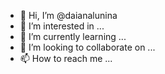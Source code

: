 - 👋 Hi, I’m @daianalunina
- 👀 I’m interested in ...
- 🌱 I’m currently learning ...
- 💞️ I’m looking to collaborate on ...
- 📫 How to reach me ...

<!---
daianalunina/daianalunina is a ✨ special ✨ repository because its `README.md` (this file) appears on your GitHub profile.
You can click the Preview link to take a look at your changes.
--->
